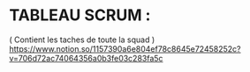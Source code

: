 # TABLEAU SCRUM : 
( Contient les taches de toute la squad )
https://www.notion.so/1157390a6e804ef78c8645e72458252c?v=706d72ac74064356a0b3fe03c283fa5c

